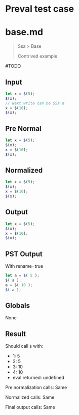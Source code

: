 # Preval test case

# base.md

> Ssa > Base
>
> Contrived example

#TODO

## Input

`````js filename=intro
let x = $(5);
$(x);
// Next write can be SSA'd
x = $(10);
$(x);
`````

## Pre Normal

`````js filename=intro
let x = $(5);
$(x);
x = $(10);
$(x);
`````

## Normalized

`````js filename=intro
let x = $(5);
$(x);
x = $(10);
$(x);
`````

## Output

`````js filename=intro
let x = $(5);
$(x);
x = $(10);
$(x);
`````

## PST Output

With rename=true

`````js filename=intro
let a = $( 5 );
$( a );
a = $( 10 );
$( a );
`````

## Globals

None

## Result

Should call `$` with:
 - 1: 5
 - 2: 5
 - 3: 10
 - 4: 10
 - eval returned: undefined

Pre normalization calls: Same

Normalized calls: Same

Final output calls: Same
